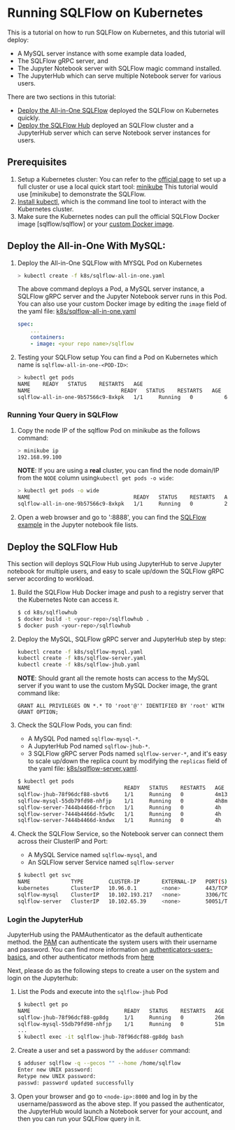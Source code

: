 # Running SQLFlow on Kubernetes

This is a tutorial on how to run SQLFlow on Kubernetes, and this tutorial will deploy:
- A MySQL server instance with some example data loaded,
- The SQLFlow gRPC server, and 
- The Jupyter Notebook server with SQLFlow magic command installed.
- The JupyterHub which can serve multiple Notebook server for various users.

There are two sections in this tutorial:

- [Deploy the All-in-One SQLFlow](#deploy-the-sqlflow-all-in-one) deployed the SQLFlow on Kubernetes quickly.
- [Deploy the SQLFlow Hub](#deploy-the-sqlflow-hub) deployed an SQLFlow cluster and a JupyterHub server which can serve Notebook server instances for users.

## Prerequisites

1. Setup a Kubernetes cluster: You can refer to the [official page](https://kubernetes.io/docs/setup) to set up a 
full cluster or use a local quick start tool: [minikube](https://kubernetes.io/docs/tasks/tools/install-minikube/)
This tutorial would use [minikube] to demonstrate the SQLFlow.
1. [Install kubectl](https://kubernetes.io/docs/tasks/tools/install-kubectl/), which is the command line tool
to interact with the Kubernetes cluster.
1. Make sure the Kubernetes nodes can pull the official SQLFlow Docker image [sqlflow/sqlflow] or your [custom
Docker image](../build.md).

## Deploy the All-in-One With MySQL:

1. Deploy the All-in-One SQLFlow with MYSQL Pod on Kubernetes
    ``` bash
    > kubectl create -f k8s/sqlflow-all-in-one.yaml
    ```
    The above command deploys a Pod, a MySQL server instance, a SQLFlow gRPC server and the Jupyter Notebook server runs in this Pod. You can also use
    your custom Docker image by editing the `image` field of the yaml file: [k8s/sqlflow-all-in-one.yaml](https://github.com/sql-machine-learning/sqlflow/tree/develop/doc/k8s/sqlflow-all-in-one.yaml)
    ``` yaml
    spec:
        ...
        containers:
        - image: <your repo name>/sqlflow
    ```

1. Testing your SQLFlow setup
    You can find a Pod on Kubernetes which name is `sqlflow-all-in-one-<POD-ID>`:
    ``` bash
    > kubectl get pods
    NAME    READY   STATUS    RESTARTS   AGE
    NAME                             READY   STATUS    RESTARTS   AGE
    sqlflow-all-in-one-9b57566c9-8xkpk   1/1     Running   0          60s
    ```

### Running Your Query in SQLFlow 

1. Copy the node IP of the sqlflow Pod on minikube as the follows command:
    ``` bash
    > minikube ip
    192.168.99.100
    ```
    **NOTE**: If you are using a **real** cluster, you can find the node domain/IP from the `NODE` column
    using`kubectl get pods -o wide`:
    ``` bash
    > kubectl get pods -o wide
    NAME                                 READY   STATUS    RESTARTS   AGE     IP           NODE       NOMINATED NODE   READINESS GATES
    sqlflow-all-in-one-9b57566c9-8xkpk   1/1     Running   0          24s     172.17.0.9   minikube   <none>           <none>
    ```

1. Open a web browser and go to '<node-ip>:8888', you can find the [SQLFlow example](../tutorial/iris-dnn.md) in the Jupyter notebook file lists.

## Deploy the SQLFlow Hub

This section will deploys
SQLFlow Hub using JupyterHub to serve Jupyter notebook for multiple users, 
and easy to scale up/down the SQLFlow gRPC server according to workload.

1. Build the SQLFlow Hub Docker image and push to a registry server that the Kubernetes Note can access it.
    ``` bash
    $ cd k8s/sqlflowhub
    $ docker build -t <your-repo>/sqlflowhub .
    $ docker push <your-repo>/sqlflowhub
    ```

1. Deploy the MySQL, SQLFlow gRPC server and JupyterHub step by step:

    ``` bash
    kubectl create -f k8s/sqlflow-mysql.yaml
    kubectl create -f k8s/sqlflow-server.yaml
    kubectl create -f k8s/sqlflow-jhub.yaml
    ```

    **NOTE**: Should grant all the remote hosts can access to the MySQL server if you want to use the custom MySQL Docker image, the grant command like:
    ``` text 
    GRANT ALL PRIVILEGES ON *.* TO 'root'@'' IDENTIFIED BY 'root' WITH GRANT OPTION;
    ```

1. Check the SQLFlow Pods, you can find:
    - A MySQL Pod named `sqlflow-mysql-*`.
    - A JupyterHub Pod named `sqlflow-jhub-*`.
    - 3 SQLFlow gRPC server Pods named `sqlflow-server-*`, and it's easy to scale up/down the replica count by modifying the `replicas` field of the yaml file: [k8s/sqlflow-server.yaml](https://github.com/sql-machine-learning/sqlflow/tree/develop/doc/k8s/sqlflow-server.yaml).
    ``` bash
    $ kubectl get pods
    NAME                              READY   STATUS    RESTARTS   AGE
    sqlflow-jhub-78f96dcf88-sbvt6     1/1     Running   0          4m13s
    sqlflow-mysql-55db79fd98-nhfjp    1/1     Running   0          4h8m
    sqlflow-server-7444b4466d-frbcn   1/1     Running   0          4h
    sqlflow-server-7444b4466d-h5w9c   1/1     Running   0          4h
    sqlflow-server-7444b4466d-kndwx   1/1     Running   0          4h
    ```

1.  Check the SQLFlow Service, so the Notebook server can connect them across their ClusterIP and Port:
    - A MySQL Service named `sqlflow-mysql`, and
    - An SQLFlow server Service named `sqlflow-server`

    ``` bash
    $ kubectl get svc
    NAME             TYPE        CLUSTER-IP       EXTERNAL-IP   PORT(S)     AGE
    kubernetes       ClusterIP   10.96.0.1        <none>        443/TCP     29d
    sqlflow-mysql    ClusterIP   10.102.193.217   <none>        3306/TCP    6h4m
    sqlflow-server   ClusterIP   10.102.65.39     <none>        50051/TCP   5h56m
    ```

### Login the JupyterHub

JupyterHub using the PAMAuthenticator as the default authenticate method. the [PAM](https://en.wikipedia.org/wiki/Linux_PAM) can authenticate the system users with their username and password. You can find more information on [authenticators-users-basics](https://jupyterhub.readthedocs.io/en/stable/getting-started/authenticators-users-basics.html), and other authenticator methods from [here](https://github.com/jupyterhub/jupyterhub/wiki/Authenticators)

Next, please do as the following steps to create a user on the system and login on the Jupyterhub:

1. List the Pods and execute into the `sqlflow-jhub` Pod
    ``` bash
    $ kubectl get po
    NAME                              READY   STATUS    RESTARTS   AGE
    sqlflow-jhub-78f96dcf88-gp8dg     1/1     Running   0          26m
    sqlflow-mysql-55db79fd98-nhfjp    1/1     Running   0          51m
    ...
    $ kubectl exec -it sqlflow-jhub-78f96dcf88-gp8dg bash 
    ```

1. Create a user and set a password by the `adduser` command:
    ``` bash
    $ adduser sqlflow -q --gecos "" --home /home/sqlflow
    Enter new UNIX password:
    Retype new UNIX password:
    passwd: password updated successfully
    ```

1. Open your browser and go to `<node-ip>:8000` and log in by the username/password as the above step. If you passed the authenticator, the JupyterHub would launch a Notebook server for your account, and then you can run your SQLFlow query in it.
